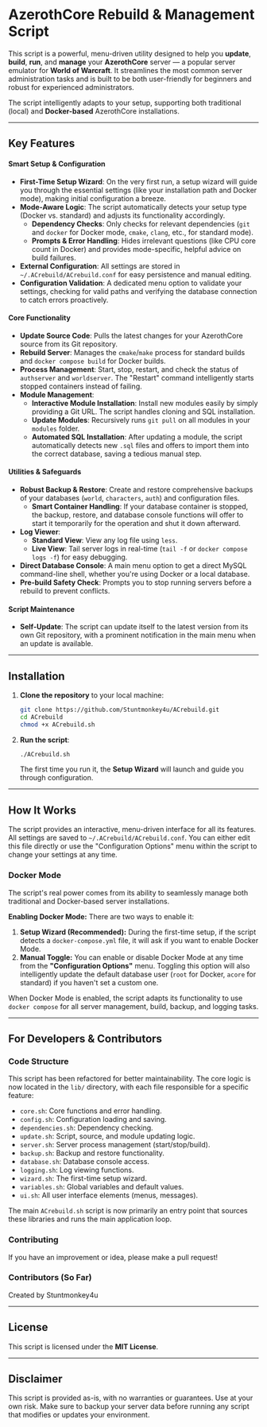 # AzerothCore Rebuild & Management Script

This script is a powerful, menu-driven utility designed to help you **update**, **build**, **run**, and **manage** your **AzerothCore** server — a popular server emulator for **World of Warcraft**. It streamlines the most common server administration tasks and is built to be both user-friendly for beginners and robust for experienced administrators.

The script intelligently adapts to your setup, supporting both traditional (local) and **Docker-based** AzerothCore installations.

---

## Key Features

#### Smart Setup & Configuration
- **First-Time Setup Wizard**: On the very first run, a setup wizard will guide you through the essential settings (like your installation path and Docker mode), making initial configuration a breeze.
- **Mode-Aware Logic**: The script automatically detects your setup type (Docker vs. standard) and adjusts its functionality accordingly.
  - **Dependency Checks**: Only checks for relevant dependencies (`git` and `docker` for Docker mode, `cmake`, `clang`, etc., for standard mode).
  - **Prompts & Error Handling**: Hides irrelevant questions (like CPU core count in Docker) and provides mode-specific, helpful advice on build failures.
- **External Configuration**: All settings are stored in `~/.ACrebuild/ACrebuild.conf` for easy persistence and manual editing.
- **Configuration Validation**: A dedicated menu option to validate your settings, checking for valid paths and verifying the database connection to catch errors proactively.

#### Core Functionality
- **Update Source Code**: Pulls the latest changes for your AzerothCore source from its Git repository.
- **Rebuild Server**: Manages the `cmake`/`make` process for standard builds and `docker compose build` for Docker builds.
- **Process Management**: Start, stop, restart, and check the status of `authserver` and `worldserver`. The "Restart" command intelligently starts stopped containers instead of failing.
- **Module Management**:
  - **Interactive Module Installation**: Install new modules easily by simply providing a Git URL. The script handles cloning and SQL installation.
  - **Update Modules**: Recursively runs `git pull` on all modules in your `modules` folder.
  - **Automated SQL Installation**: After updating a module, the script automatically detects new `.sql` files and offers to import them into the correct database, saving a tedious manual step.

#### Utilities & Safeguards
- **Robust Backup & Restore**: Create and restore comprehensive backups of your databases (`world`, `characters`, `auth`) and configuration files.
  - **Smart Container Handling**: If your database container is stopped, the backup, restore, and database console functions will offer to start it temporarily for the operation and shut it down afterward.
- **Log Viewer**:
  - **Standard View**: View any log file using `less`.
  - **Live View**: Tail server logs in real-time (`tail -f` or `docker compose logs -f`) for easy debugging.
- **Direct Database Console**: A main menu option to get a direct MySQL command-line shell, whether you're using Docker or a local database.
- **Pre-build Safety Check**: Prompts you to stop running servers before a rebuild to prevent conflicts.

#### Script Maintenance
- **Self-Update**: The script can update itself to the latest version from its own Git repository, with a prominent notification in the main menu when an update is available.

---

## Installation

1.  **Clone the repository** to your local machine:
    ```bash
    git clone https://github.com/Stuntmonkey4u/ACrebuild.git
    cd ACrebuild
    chmod +x ACrebuild.sh
    ```
2.  **Run the script**:
    ```bash
    ./ACrebuild.sh
    ```
    The first time you run it, the **Setup Wizard** will launch and guide you through configuration.

---

## How It Works

The script provides an interactive, menu-driven interface for all its features. All settings are saved to `~/.ACrebuild/ACrebuild.conf`. You can either edit this file directly or use the "Configuration Options" menu within the script to change your settings at any time.

### Docker Mode

The script's real power comes from its ability to seamlessly manage both traditional and Docker-based server installations.

**Enabling Docker Mode:**
There are two ways to enable it:

1.  **Setup Wizard (Recommended):** During the first-time setup, if the script detects a `docker-compose.yml` file, it will ask if you want to enable Docker Mode.
2.  **Manual Toggle:** You can enable or disable Docker Mode at any time from the **"Configuration Options"** menu. Toggling this option will also intelligently update the default database user (`root` for Docker, `acore` for standard) if you haven't set a custom one.

When Docker Mode is enabled, the script adapts its functionality to use `docker compose` for all server management, build, backup, and logging tasks.

---

## For Developers & Contributors

### Code Structure
This script has been refactored for better maintainability. The core logic is now located in the `lib/` directory, with each file responsible for a specific feature:
-   `core.sh`: Core functions and error handling.
-   `config.sh`: Configuration loading and saving.
-   `dependencies.sh`: Dependency checking.
-   `update.sh`: Script, source, and module updating logic.
-   `server.sh`: Server process management (start/stop/build).
-   `backup.sh`: Backup and restore functionality.
-   `database.sh`: Database console access.
-   `logging.sh`: Log viewing functions.
-   `wizard.sh`: The first-time setup wizard.
-   `variables.sh`: Global variables and default values.
-   `ui.sh`: All user interface elements (menus, messages).

The main `ACrebuild.sh` script is now primarily an entry point that sources these libraries and runs the main application loop.

### Contributing
If you have an improvement or idea, please make a pull request!

### Contributors (So Far)
Created by Stuntmonkey4u

---

## License

This script is licensed under the **MIT License**.

---

## Disclaimer

This script is provided as-is, with no warranties or guarantees. Use at your own risk. Make sure to backup your server data before running any script that modifies or updates your environment.
